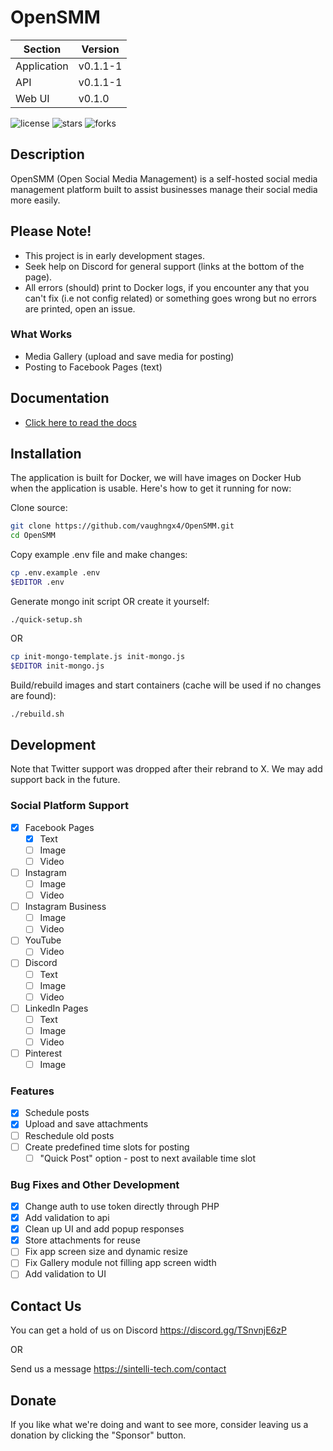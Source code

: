 # OpenSMM
| Section     | Version   |
| ----------- | --------- |
| Application | v0.1.1-1    |
| API         | v0.1.1-1    |
| Web UI      | v0.1.0      |

![license](https://img.shields.io/github/license/vaughngx4/OpenSMM?style=for-the-badge "")
![stars](https://img.shields.io/github/stars/vaughngx4/OpenSMM?style=for-the-badge "")
![forks](https://img.shields.io/github/forks/vaughngx4/OpenSMM?style=for-the-badge "")

## Description
OpenSMM (Open Social Media Management) is a self-hosted social media management platform built to assist businesses manage their social media more easily.

## Please Note!
- This project is in early development stages.
- Seek help on Discord for general support (links at the bottom of the page).
- All errors (should) print to Docker logs, if you encounter any that you can't fix (i.e not config related) or something goes wrong but no errors are printed, open an issue.

### What Works
- Media Gallery (upload and save media for posting)
- Posting to Facebook Pages (text)

## Documentation
- [Click here to read the docs](docs/ReadMe.md "OpenSMM Documentation")

## Installation
The application is built for Docker, we will have images on Docker Hub when the application is usable. Here's how to get it running for now:

Clone source:
```bash
git clone https://github.com/vaughngx4/OpenSMM.git
cd OpenSMM
```

Copy example .env file and make changes:
```bash
cp .env.example .env
$EDITOR .env
```

Generate mongo init script OR create it yourself:
```
./quick-setup.sh
```

OR

```bash
cp init-mongo-template.js init-mongo.js
$EDITOR init-mongo.js
```

Build/rebuild images and start containers (cache will be used if no changes are found):
```bash
./rebuild.sh
```

## Development
Note that Twitter support was dropped after their rebrand to X. We may add support back in the future.

### Social Platform Support
- [x] Facebook Pages
    - [x] Text
    - [ ] Image
    - [ ] Video
- [ ] Instagram
    - [ ] Image
    - [ ] Video
- [ ] Instagram Business
    - [ ] Image
    - [ ] Video
- [ ] YouTube
    - [ ] Video
- [ ] Discord
    - [ ] Text
    - [ ] Image
    - [ ] Video
- [ ] LinkedIn Pages
    - [ ] Text
    - [ ] Image
    - [ ] Video
- [ ] Pinterest
    - [ ] Image

### Features
- [x] Schedule posts
- [x] Upload and save attachments
- [ ] Reschedule old posts
- [ ] Create predefined time slots for posting
    - [ ] "Quick Post" option - post to next available time slot

### Bug Fixes and Other Development
- [x] Change auth to use token directly through PHP
- [x] Add validation to api
- [x] Clean up UI and add popup responses
- [x] Store attachments for reuse
- [ ] Fix app screen size and dynamic resize
- [ ] Fix Gallery module not filling app screen width
- [ ] Add validation to UI

## Contact Us
You can get a hold of us on Discord https://discord.gg/TSnvnjE6zP

OR

Send us a message https://sintelli-tech.com/contact

## Donate
If you like what we're doing and want to see more, consider leaving us a donation by clicking the "Sponsor" button.
